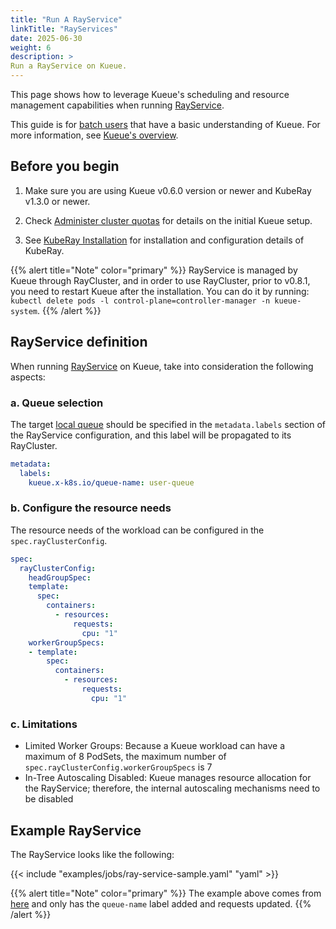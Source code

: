 ```yaml
---
title: "Run A RayService"
linkTitle: "RayServices"
date: 2025-06-30
weight: 6
description: >
Run a RayService on Kueue.
---
```


This page shows how to leverage Kueue's scheduling and resource management capabilities when running [RayService](https://docs.ray.io/en/latest/cluster/kubernetes/getting-started/rayservice-quick-start.html).

This guide is for [batch users](/docs/tasks#batch-user) that have a basic understanding of Kueue. For more information, see [Kueue's overview](/docs/overview).

## Before you begin

1. Make sure you are using Kueue v0.6.0 version or newer and KubeRay v1.3.0 or newer.

2. Check [Administer cluster quotas](/docs/tasks/manage/administer_cluster_quotas) for details on the initial Kueue setup.

3. See [KubeRay Installation](https://raw.githubusercontent.com/ray-project/kuberay/v1.3.0/ray-operator/config/samples/ray-service.sample.yaml) for installation and configuration details of KubeRay.

{{% alert title="Note" color="primary" %}}
RayService is managed by Kueue through RayCluster, and in order to use RayCluster, prior to v0.8.1, you need to restart Kueue after the installation.
You can do it by running: `kubectl delete pods -l control-plane=controller-manager -n kueue-system`.
{{% /alert %}}

## RayService definition

When running [RayService](https://docs.ray.io/en/latest/cluster/kubernetes/getting-started/rayservice-quick-start.html) on
Kueue, take into consideration the following aspects:

### a. Queue selection

The target [local queue](/docs/concepts/local_queue) should be specified in the `metadata.labels` section of the RayService configuration, and this label will be propagated to its RayCluster.

```yaml
metadata:
  labels:
    kueue.x-k8s.io/queue-name: user-queue
```

### b. Configure the resource needs

The resource needs of the workload can be configured in the `spec.rayClusterConfig`.

```yaml
spec:
  rayClusterConfig:
    headGroupSpec:
    template:
      spec:
        containers:
          - resources:
              requests:
                cpu: "1"
    workerGroupSpecs:
    - template:
        spec:
          containers:
            - resources:
                requests:
                  cpu: "1"
```

### c. Limitations
- Limited Worker Groups: Because a Kueue workload can have a maximum of 8 PodSets, the maximum number of `spec.rayClusterConfig.workerGroupSpecs` is 7
- In-Tree Autoscaling Disabled: Kueue manages resource allocation for the RayService; therefore, the internal autoscaling mechanisms need to be disabled

## Example RayService

The RayService looks like the following:

{{< include "examples/jobs/ray-service-sample.yaml" "yaml" >}}

{{% alert title="Note" color="primary" %}}
The example above comes from [here](https://raw.githubusercontent.com/ray-project/kuberay/v1.3.0/ray-operator/config/samples/ray-service.sample.yaml)
and only has the `queue-name` label added and requests updated.
{{% /alert %}}